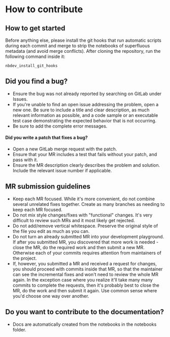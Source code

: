 # How to contribute

## How to get started

Before anything else, please install the git hooks that run automatic scripts during each commit and merge to strip the notebooks of superfluous metadata (and avoid merge conflicts). After cloning the repository, run the following command inside it:
```
nbdev_install_git_hooks
```

## Did you find a bug?

* Ensure the bug was not already reported by searching on GitLab under Issues.
* If you're unable to find an open issue addressing the problem, open a new one. Be sure to include a title and clear description, as much relevant information as possible, and a code sample or an executable test case demonstrating the expected behavior that is not occurring.
* Be sure to add the complete error messages.

#### Did you write a patch that fixes a bug?

* Open a new GitLab merge request with the patch.
* Ensure that your MR includes a test that fails without your patch, and pass with it.
* Ensure the MR description clearly describes the problem and solution. Include the relevant issue number if applicable.

## MR submission guidelines

* Keep each MR focused. While it's more convenient, do not combine several unrelated fixes together. Create as many branches as needing to keep each MR focused.
* Do not mix style changes/fixes with "functional" changes. It's very difficult to review such MRs and it most likely get rejected.
* Do not add/remove vertical whitespace. Preserve the original style of the file you edit as much as you can.
* Do not turn an already submitted MR into your development playground. If after you submitted MR, you discovered that more work is needed - close the MR, do the required work and then submit a new MR. Otherwise each of your commits requires attention from maintainers of the project.
* If, however, you submitted a MR and received a request for changes, you should proceed with commits inside that MR, so that the maintainer can see the incremental fixes and won't need to review the whole MR again. In the exception case where you realize it'll take many many commits to complete the requests, then it's probably best to close the MR, do the work and then submit it again. Use common sense where you'd choose one way over another.

## Do you want to contribute to the documentation?

* Docs are automatically created from the notebooks in the notebooks folder.

